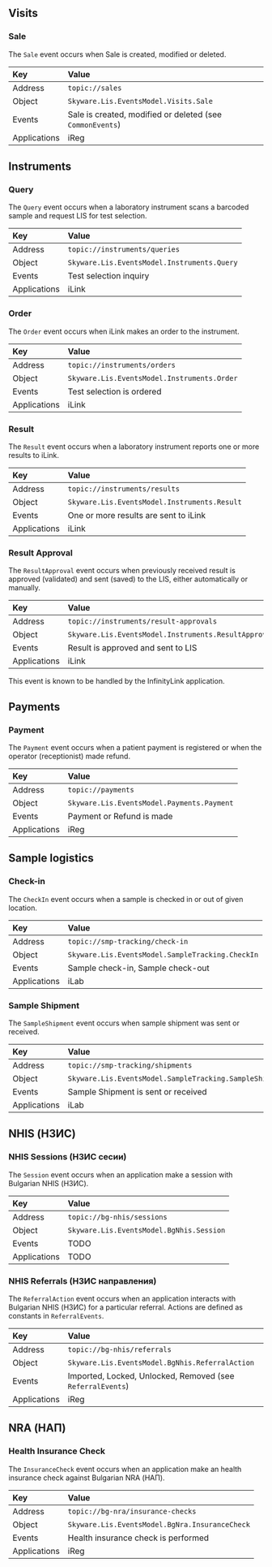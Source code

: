 ﻿## Visits

### Sale
The `Sale` event occurs when Sale is created, modified or deleted.

| Key | Value |
|:--- |:--- |
| Address | `topic://sales` |
| Object | `Skyware.Lis.EventsModel.Visits.Sale` |
| Events | Sale is created, modified or deleted (see `CommonEvents`) |
| Applications | iReg |

## Instruments

### Query
The `Query` event occurs when a laboratory instrument scans a barcoded sample and request LIS for test selection.

| Key | Value |
|:--- |:--- |
| Address | `topic://instruments/queries` |
| Object | `Skyware.Lis.EventsModel.Instruments.Query` |
| Events | Test selection inquiry |
| Applications | iLink |

### Order
The `Order` event occurs when iLink makes an order to the instrument.

| Key | Value |
|:--- |:--- |
| Address | `topic://instruments/orders` |
| Object | `Skyware.Lis.EventsModel.Instruments.Order` |
| Events | Test selection is ordered |
| Applications | iLink |

### Result
The `Result` event occurs when a laboratory instrument reports one or more results to iLink.

| Key | Value |
|:--- |:--- |
| Address | `topic://instruments/results` |
| Object | `Skyware.Lis.EventsModel.Instruments.Result` |
| Events | One or more results are sent to iLink |
| Applications | iLink |

### Result Approval
The `ResultApproval` event occurs when previously received result is approved (validated) 
and sent (saved) to the LIS, either automatically or manually.

| Key | Value |
|:--- |:--- |
| Address | `topic://instruments/result-approvals` |
| Object | `Skyware.Lis.EventsModel.Instruments.ResultApproval` |
| Events | Result is approved and sent to LIS |
| Applications | iLink |

This event is known to be handled by the InfinityLink application.

## Payments

### Payment
The `Payment` event occurs when a patient payment is registered or when the operator (receptionist) made refund.

| Key | Value |
|:--- |:--- |
| Address | `topic://payments` |
| Object | `Skyware.Lis.EventsModel.Payments.Payment` |
| Events | Payment or Refund is made |
| Applications | iReg |

## Sample logistics

### Check-in
The `CheckIn` event occurs when a sample is checked in or out of given location.

| Key | Value |
|:--- |:--- |
| Address | `topic://smp-tracking/check-in` |
| Object | `Skyware.Lis.EventsModel.SampleTracking.CheckIn` |
| Events | Sample check-in, Sample check-out |
| Applications | iLab |

### Sample Shipment
The `SampleShipment` event occurs when sample shipment was sent or received.

| Key | Value |
|:--- |:--- |
| Address | `topic://smp-tracking/shipments` |
| Object | `Skyware.Lis.EventsModel.SampleTracking.SampleShipment` |
| Events | Sample Shipment is sent or received |
| Applications | iLab |

## NHIS (НЗИС)

### NHIS Sessions (НЗИС сесии)
The `Session` event occurs when an application make a session with Bulgarian NHIS (НЗИС).

| Key | Value |
|:--- |:--- |
| Address | `topic://bg-nhis/sessions` |
| Object | `Skyware.Lis.EventsModel.BgNhis.Session` |
| Events |TODO |
| Applications |TODO |


### NHIS Referrals (НЗИС направления)

The `ReferralAction` event occurs when an application interacts with Bulgarian NHIS (НЗИС) for a particular referral. 
Actions are defined as constants in `ReferralEvents`.

| Key | Value |
|:--- |:--- |
| Address | `topic://bg-nhis/referrals` |
| Object | `Skyware.Lis.EventsModel.BgNhis.ReferralAction` |
| Events | Imported, Locked, Unlocked, Removed (see `ReferralEvents`) |
| Applications | iReg |

## NRA (НАП)

### Health Insurance Check
The `InsuranceCheck` event occurs when an application make an health insurance check against Bulgarian NRA (НАП).

| Key | Value |
|:--- |:--- |
| Address |`topic://bg-nra/insurance-checks` |
| Object |`Skyware.Lis.EventsModel.BgNra.InsuranceCheck` |
| Events | Health insurance check is performed |
| Applications | iReg |

